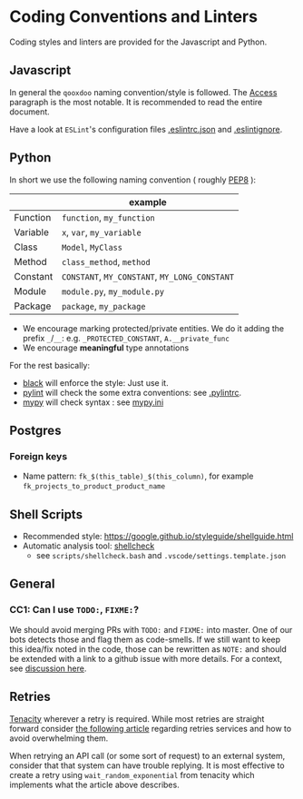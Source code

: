 # Coding Conventions and Linters

Coding styles and linters are provided for the Javascript and Python.

## Javascript

In general the `qooxdoo` naming convention/style is followed. The [Access](http://qooxdoo.org/docs/#/core/oo_feature_summary?id=access) paragraph is the most notable. It is recommended to read the entire document.

Have a look at `ESLint`'s configuration files [.eslintrc.json](.eslintrc.json) and [.eslintignore](.eslintignore).

## Python

In short we use the following naming convention ( roughly  [PEP8](https://peps.python.org/pep-0008/) ):

|          | example                                       |
| -------- | --------------------------------------------- |
| Function | `function`, `my_fun­ction`                    |
| Variable | `x`, `var`, `my_variable`                     |
| Class    | `Model`, `MyClass`                            |
| Method   | `class_`­`method`, `method`                   |
| Constant | `CONSTANT`, `MY_CONSTANT`, `MY_LONG_CONSTANT` |
| Module   | `module.py`, `my_module.py`                   |
| Package  | `package`, `my_package`                       |

- We encourage marking protected/private entities. We do it adding the prefix `_`/`__`: e.g. `_PROTECTED_CONSTANT`, `A.__private_func`
- We encourage **meaningful** type annotations

For the rest basically:
- [black] will enforce the style: Just use it.
- [pylint] will check the some extra conventions: see [.pylintrc](../.pylintrc).
- [mypy] will check syntax : see [mypy.ini](../mypy.ini)

[mypy]:https://www.mypy-lang.org/
[black]:https://black.readthedocs.io/en/stable/index.html
[pylint]:https://pylint.readthedocs.io/en/latest/


## Postgres

### Foreign keys

- Name pattern: ```fk_$(this_table)_$(this_column)```, for example ```fk_projects_to_product_product_name```


## Shell Scripts

- Recommended style: https://google.github.io/styleguide/shellguide.html
- Automatic analysis tool: [shellcheck](https://www.shellcheck.net)
  - see ``scripts/shellcheck.bash`` and ``.vscode/settings.template.json``


## General

<!-- Add below this line coding agreed coding conventions and give them a number !-->

###  CC1: Can I use ``TODO:``, ``FIXME:``?

We should avoid merging PRs with ``TODO:`` and ``FIXME:`` into master. One of our bots detects those and flag them as code-smells. If we still want to keep this idea/fix noted in the code, those can be rewritten as ``NOTE:`` and should be extended with a link to a github issue with more details. For a context, see [discussion here](https://github.com/ITISFoundation/osparc-simcore/pull/3380#discussion_r979893502).


## Retries

[Tenacity](https://github.com/jd/tenacity) wherever a retry is required. While most retries are straight forward consider [the following article](https://aws.amazon.com/blogs/architecture/exponential-backoff-and-jitter/) regarding retries services and how to avoid overwhelming them.

When retrying an API call (or some sort of request) to an external system, consider that that system can have trouble replying.
It is most effective to create a retry using `wait_random_exponential` from tenacity which implements what the article above describes.
